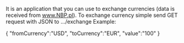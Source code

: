 It is an application that you can use to exchange currencies (data is received from www.NBP.pl). To exchange currency simple send GET request with JSON to .../exchange Example:

{
"fromCurrency":"USD",
"toCurrency":"EUR",
"value":"100"
}
